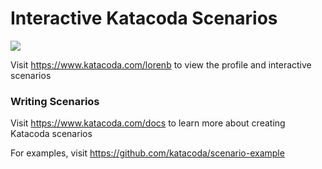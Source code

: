 # Interactive Katacoda Scenarios

[![](http://shields.katacoda.com/katacoda/lorenb/count.svg)](https://www.katacoda.com/lorenb "Get your profile on Katacoda.com")

Visit https://www.katacoda.com/lorenb to view the profile and interactive scenarios

### Writing Scenarios
Visit https://www.katacoda.com/docs to learn more about creating Katacoda scenarios

For examples, visit https://github.com/katacoda/scenario-example
